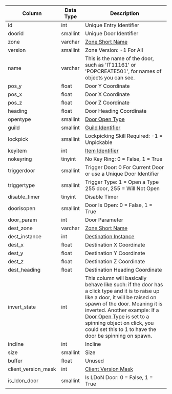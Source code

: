| Column              | Data Type | Description                                                                                                                                                                                                                                                                                                                                                                                |
| ------------------- | --------- | ------------------------------------------------------------------------------------------------------------------------------------------------------------------------------------------------------------------------------------------------------------------------------------------------------------------------------------------------------------------------------------------ |
| id                  | int       | Unique Entry Identifier                                                                                                                                                                                                                                                                                                                                                                    |
| doorid              | smallint  | Unique Door Identifier                                                                                                                                                                                                                                                                                                                                                                     |
| zone                | varchar   | [Zone Short Name](https://eqemu.gitbook.io/server/categories/reference-lists/zones)                                                                                                                                                                                                                                                                                                        |
| version             | smallint  | Zone Version: -1 For All                                                                                                                                                                                                                                                                                                                                                                   |
| name                | varchar   | This is the name of the door, such as 'IT11161' or 'POPCREATE501', for names of objects you can see.                                                                                                                                                                                                                                                                                       |
| pos_y               | float     | Door Y Coordinate                                                                                                                                                                                                                                                                                                                                                                          |
| pos_x               | float     | Door X Coordinate                                                                                                                                                                                                                                                                                                                                                                          |
| pos_z               | float     | Door Z Coordinate                                                                                                                                                                                                                                                                                                                                                                          |
| heading             | float     | Door Heading Coordinate                                                                                                                                                                                                                                                                                                                                                                    |
| opentype            | smallint  | [Door Open Type](https://eqemu.gitbook.io/server/categories/types/door-open-types)                                                                                                                                                                                                                                                                                                         |
| guild               | smallint  | [Guild Identifier](guilds.md)                                                                                                                                                                                                                                                                                                                                                              |
| lockpick            | smallint  | Lockpicking Skill Required: -1 = Unpickable                                                                                                                                                                                                                                                                                                                                                |
| keyitem             | int       | [Item Identifier](items.md)                                                                                                                                                                                                                                                                                                                                                                |
| nokeyring           | tinyint   | No Key Ring: 0 = False, 1 = True                                                                                                                                                                                                                                                                                                                                                           |
| triggerdoor         | smallint  | Trigger Door: 0 For Current Door or use a Unique Door Identifier                                                                                                                                                                                                                                                                                                                           |
| triggertype         | smallint  | Trigger Type: 1 = Open a Type 255 door, 255 = Will Not Open                                                                                                                                                                                                                                                                                                                                |
| disable_timer       | tinyint   | Disable Timer                                                                                                                                                                                                                                                                                                                                                                              |
| doorisopen          | smallint  | Door Is Open: 0 = False, 1 = True                                                                                                                                                                                                                                                                                                                                                          |
| door_param          | int       | Door Parameter                                                                                                                                                                                                                                                                                                                                                                             |
| dest_zone           | varchar   | [Zone Short Name](https://eqemu.gitbook.io/server/categories/reference-lists/zones)                                                                                                                                                                                                                                                                                                        |
| dest_instance       | int       | [Destination Instance](instance_list.md)                                                                                                                                                                                                                                                                                                                                                   |
| dest_x              | float     | Destination X Coordinate                                                                                                                                                                                                                                                                                                                                                                   |
| dest_y              | float     | Destination Y Coordinate                                                                                                                                                                                                                                                                                                                                                                   |
| dest_z              | float     | Destination Z Coordinate                                                                                                                                                                                                                                                                                                                                                                   |
| dest_heading        | float     | Destination Heading Coordinate                                                                                                                                                                                                                                                                                                                                                             |
| invert_state        | int       | This column will basically behave like such: if the door has a click type and it is to raise up like a door, it will be raised on spawn of the door. Meaning it is inverted. Another example: If a [Door Open Type](https://eqemu.gitbook.io/server/categories/types/door-open-types) is set to a spinning object on click, you could set this to 1 to have the door be spinning on spawn. |
| incline             | int       | Incline                                                                                                                                                                                                                                                                                                                                                                                    |
| size                | smallint  | Size                                                                                                                                                                                                                                                                                                                                                                                       |
| buffer              | float     | Unused                                                                                                                                                                                                                                                                                                                                                                                     |
| client_version_mask | int       | [Client Version Mask](https://eqemu.gitbook.io/server/categories/reference-lists/client-version-bitmasks)                                                                                                                                                                                                                                                                                  |
| is_ldon_door        | smallint  | Is LDoN Door: 0 = False, 1 = True                                                                                                                                                                                                                                                                                                                                                          |